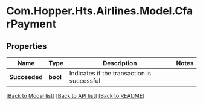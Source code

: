 # Com.Hopper.Hts.Airlines.Model.CfarPayment

## Properties

Name | Type | Description | Notes
------------ | ------------- | ------------- | -------------
**Succeeded** | **bool** | Indicates if the transaction is successful | 

[[Back to Model list]](../README.md#documentation-for-models) [[Back to API list]](../README.md#documentation-for-api-endpoints) [[Back to README]](../README.md)

